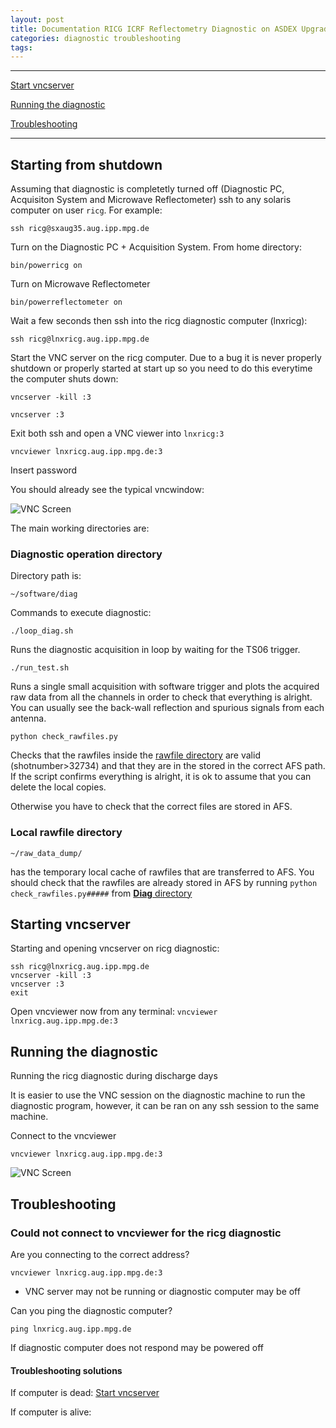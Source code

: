 ```yaml
---
layout: post
title: Documentation RICG ICRF Reflectometry Diagnostic on ASDEX Upgrade
categories: diagnostic troubleshooting
tags:
---
```




---

[Start vncserver](#starting-vncserver)

[Running the diagnostic](#running-the-diagnostic)

[Troubleshooting](#troubleshooting)



---

## Starting from shutdown


Assuming that diagnostic is completetly turned off (Diagnostic PC, Acquisiton System and Microwave Reflectometer)
ssh to any solaris computer on user ```ricg```.
For example:

```ssh ricg@sxaug35.aug.ipp.mpg.de```


Turn on  the Diagnostic PC + Acquisition System.
From home directory:

```bin/powerricg on```

Turn on Microwave Reflectometer

```bin/powerreflectometer on```


Wait a few seconds then ssh into the ricg diagnostic computer (lnxricg):

```ssh ricg@lnxricg.aug.ipp.mpg.de```

Start the VNC server on the ricg computer.
Due to a bug it is never properly shutdown or properly started at start up so you need
to do this everytime the computer shuts down:

```
vncserver -kill :3

vncserver :3

```

Exit both ssh and open a VNC viewer into ```lnxricg:3```

```vncviewer lnxricg.aug.ipp.mpg.de:3```

Insert password

You should already see the typical vncwindow:


![VNC Screen][ricg_vncscreen]


The main working directories are:

### Diagnostic operation directory

Directory path is:

``` ~/software/diag ```

Commands to execute diagnostic:

```./loop_diag.sh```

Runs the diagnostic acquisition in loop by waiting for the TS06 trigger.

```./run_test.sh```

Runs a single small acquisition with software trigger and plots the
acquired raw data from all the channels in order to check that everything is alright.
You can usually see the back-wall reflection and spurious signals from each antenna.

```python check_rawfiles.py```

Checks that the rawfiles inside the [rawfile directory](#local-rawfile-directory) are
valid (shotnumber>32734) and that they are in the stored in the correct AFS path.
If the script confirms everything is alright, it is ok to assume that you can delete
the local copies.

Otherwise you have to check that the correct files are stored in AFS.


### Local rawfile directory

```~/raw_data_dump/```

has the temporary local cache of rawfiles that are transferred to AFS.
You should check that the rawfiles are already stored in AFS by running ```python check_rawfiles.py#####``` from [**Diag** directory](#diagnostic-operation-directory)





## Starting vncserver

Starting and opening vncserver on ricg diagnostic:

```
ssh ricg@lnxricg.aug.ipp.mpg.de
vncserver -kill :3
vncserver :3
exit
```

Open vncviewer now from any terminal: ```vncviewer lnxricg.aug.ipp.mpg.de:3```



## Running the diagnostic

Running the ricg diagnostic during discharge days

It is easier to use the VNC session on the diagnostic machine to run the
diagnostic program, however, it can be ran on any ssh session to the same
machine.

Connect to the vncviewer

```
vncviewer lnxricg.aug.ipp.mpg.de:3
```





![VNC Screen][ricg_vncscreen]


## Troubleshooting



### Could not connect to vncviewer for the ricg diagnostic

Are you connecting to the correct address?

```
vncviewer lnxricg.aug.ipp.mpg.de:3
```


- VNC server may not be running or diagnostic computer may be off

Can you ping the diagnostic computer?

```
ping lnxricg.aug.ipp.mpg.de
```

If diagnostic computer does not respond may be powered off

#### Troubleshooting solutions

If computer is dead: [Start vncserver](#starting-vncserver)

If computer is alive:








[ricg_vncscreen]: /images/ricg_vncscreen.png
